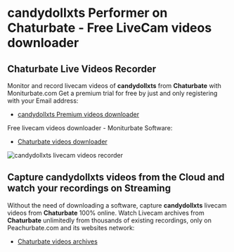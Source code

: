 # candydollxts Performer on Chaturbate - Free LiveCam videos downloader

## Chaturbate Live Videos Recorder

Monitor and record livecam videos of **candydollxts** from **Chaturbate** with Moniturbate.com
Get a premium trial for free by just and only registering with your Email address:
* [candydollxts Premium videos downloader](https://moniturbate.com/request-demo-licence-key.html)

Free livecam videos downloader - Moniturbate Software:
* [Chaturbate videos downloader](https://moniturbate.com/moniturbate-download-software.html)

![candydollxts livecam videos recorder](https://peachurnet.com/templates/moniturbate-software.png)


## Capture candydollxts videos from the Cloud and watch your recordings on Streaming

Without the need of downloading a software, capture **candydollxts** livecam videos from **Chaturbate** 100% online.
Watch Livecam archives from **Chaturbate** unlimitedly from thousands of existing recordings, only on Peachurbate.com and its websites network:
* [Chaturbate videos archives](https://peachurnet.com/)